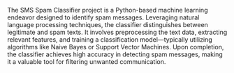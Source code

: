 The SMS Spam Classifier project is a Python-based machine learning endeavor designed to identify spam messages. Leveraging natural language processing techniques, the classifier distinguishes between legitimate and spam texts. It involves preprocessing the text data, extracting relevant features, and training a classification model—typically utilizing algorithms like Naive Bayes or Support Vector Machines. Upon completion, the classifier achieves high accuracy in detecting spam messages, making it a valuable tool for filtering unwanted communication.
